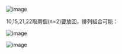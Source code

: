 ![image](https://github.com/user-attachments/assets/9a46ad5a-ffb8-4990-9cf8-88b638252d74)

10,15,21,22取兩個(n=2)要放回，排列組合可能：

![image](https://github.com/user-attachments/assets/1f64e4c3-a40b-41d7-9023-167b5cb508f6)

![image](https://github.com/user-attachments/assets/a4c0ab50-7ca0-45dc-90ee-64f24e48ed3b)

